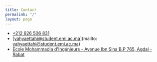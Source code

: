 ```yaml
---
title: Contact
permalink: "/"
layout: page
---
```


* <i class="fa fa-mobile fa-fw"></i> [+212 626 506 831](tel:212626506831)<br>
* <i class="fa fa-envelope-o fa-fw"></i> [yahyaettahi@student.emi.ac.ma](mailto: yahyaettahi@student.emi.ac.ma) <br>
* <i class="fa fa-university fa-fw"></i> [Ecole Mohammadia d'Ingénieurs - Avenue Ibn Sina B.P 765, Agdal -Rabat](http://emi.um5.ac.ma/actualites)<br>

<script async src="https://pagead2.googlesyndication.com/pagead/js/adsbygoogle.js"></script>
<script>
  (adsbygoogle = window.adsbygoogle || []).push({
    google_ad_client: "ca-pub-6500849568032695",
    enable_page_level_ads: true
  });
</script>
